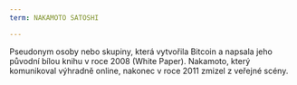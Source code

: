 ```yaml
---
term: NAKAMOTO SATOSHI

---
```

Pseudonym osoby nebo skupiny, která vytvořila Bitcoin a napsala jeho původní bílou knihu v roce 2008 (White Paper). Nakamoto, který komunikoval výhradně online, nakonec v roce 2011 zmizel z veřejné scény.